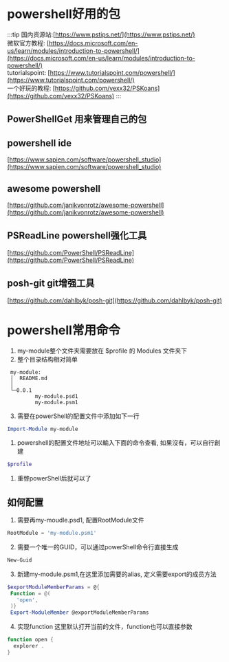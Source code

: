 # powershell好用的包

:::tip
国内资源站:[https://www.pstips.net/](https://www.pstips.net/)  
微软官方教程: [https://docs.microsoft.com/en-us/learn/modules/introduction-to-powershell/](https://docs.microsoft.com/en-us/learn/modules/introduction-to-powershell/)  
tutorialspoint: [https://www.tutorialspoint.com/powershell/](https://www.tutorialspoint.com/powershell/)  
一个好玩的教程: [https://github.com/vexx32/PSKoans](https://github.com/vexx32/PSKoans)
:::

## PowerShellGet 用来管理自己的包

## powershell ide  

[https://www.sapien.com/software/powershell_studio](https://www.sapien.com/software/powershell_studio)

## awesome powershell

[https://github.com/janikvonrotz/awesome-powershell](https://github.com/janikvonrotz/awesome-powershell)

## PSReadLine powershell强化工具

[https://github.com/PowerShell/PSReadLine](https://github.com/PowerShell/PSReadLine)
​

## posh-git git增强工具

[https://github.com/dahlbyk/posh-git](https://github.com/dahlbyk/posh-git)

# powershell常用命令

1. my-module整个文件夹需要放在 $profile 的 Modules 文件夹下
1. 整个目录结构相对简单

```
 my-module:
 │  README.md
 │
 └─0.0.1
         my-module.psd1
         my-module.psm1
```

3. 需要在powerShell的配置文件中添加如下一行

```powershell
Import-Module my-module
```

1. powershell的配置文件地址可以輸入下面的命令查看, 如果沒有，可以自行創建

```powershell
$profile
```

1. 重啓powerShell后就可以了

## 如何配置

1. 需要再my-moudle.psd1, 配置RootModule文件

```powershell
RootModule = 'my-module.psm1'
```

2. 需要一个唯一的GUID，可以通过powerShell命令行直接生成

```powershell
New-Guid
```

3. 新建my-module.psm1,在这里添加需要的alias, 定义需要export的成员方法

```powershell
$exportModuleMemberParams = @{
 Function = @(
   'open',
 )}
 Export-ModuleMember @exportModuleMemberParams
```

4. 实现function
这里默认打开当前的文件，function也可以直接参数

```powershell
function open {
  explorer .
}
```
